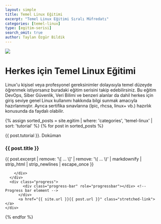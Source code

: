```yaml
---
layout: simple
title: Temel Linux Eğitimi
excerpt: "Temel Linux Eğitimi Sıralı Müfredatı"
categories: [temel-linux]
type: [egitim-serisi]
search_omit: true
author: Taylan Özgür Bildik
---
```


<div class="row">
 <div class="col-md-3 order-md-2">
    <img class="card-img" src="{{ site.url }}/data/img/temel-linux.webp">
  </div>
  <div class="col-md-9 order-md-1">
    <h1>Herkes için Temel Linux Eğitimi</h1>
    <p>Linux'u kişisel veya profesyonel gereksinimler dolayısıyla temel düzeyde öğrenmek istiyorsanız buradaki eğitim serisini takip edebilirsiniz. Bu eğitim DevOps, Siber Güvenlik, Veri Bilimi ve benzeri alanlar da dahil herkes için giriş seviye genel Linux kullanımı hakkında bilgi sunmak amacıyla hazırlanmıştır. Ayrıca sertifika sınavlarına (lpic, rhcsa, linux+ vb.) hazırlık konusunda da faydalı olabilir.</p>
  </div>
</div>

<div class="row mb-2">
  {% assign sorted_posts = site.egitim | where: 'categories', 'temel-linux' | sort: 'tutorial' %}
{% for post in sorted_posts %}
  <div class="col-md-6">
    <div class="no-gutters border rounded overflow-hidden mb-4 shadow-sm h-md-250 position-relative">
      <div class="row">
        <div class="col-sm-3 d-flex align-self-center justify-content-center ">
          <img class="responsive ml-3" src="{{ site.url }}/egitim/{{ page.categories }}/{{ post.cover }}" alt="">
        </div>
        <div class="col-sm-9 p-4">
          <div class="d-flex align-self-center justify-content-between">
            <div>
              <p class="text-primary">{{ post.tutorial }}. Doküman</p>
            </div>
            <div>
              <p class="readStatus"></p>
            </div>
          </div>
          <h3 class="mb-0">{{ post.title }}</h3>
          <p class="card-text mb-auto">{{ post.excerpt | remove: '\[ ... \]' | remove: '\( ... \)' | markdownify | strip_html | strip_newlines | escape_once }}</p>
        
        </div>
      </div>
      <div class="progress">
            <div class="progress-bar" role="progressbar"></div> <!-- Progress bar element -->
          </div>
          <a href="{{ site.url }}{{ post.url }}" class="stretched-link"></a>
    </div>
  </div>
{% endfor %}


</div>

<script src="{{ site.url }}/assets/js/temel-linux.js"></script>



  
  

